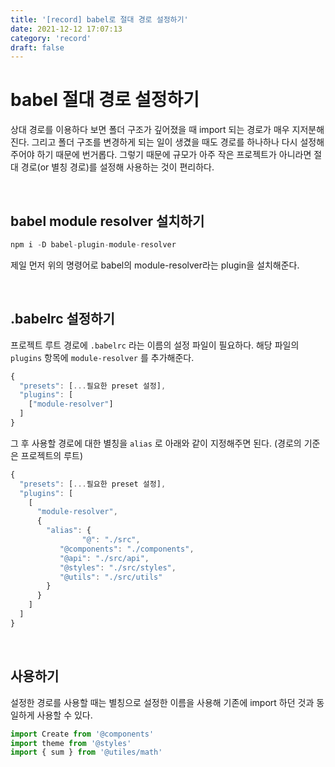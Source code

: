 ```yaml
---
title: '[record] babel로 절대 경로 설정하기'
date: 2021-12-12 17:07:13
category: 'record'
draft: false
---
```


# babel 절대 경로 설정하기

상대 경로를 이용하다 보면 폴더 구조가 깊어졌을 때 import 되는 경로가 매우 지저분해진다. 그리고 폴더 구조를 변경하게 되는 일이 생겼을 때도 경로를 하나하나 다시 설정해주어야 하기 때문에 번거롭다. 그렇기 때문에 규모가 아주 작은 프로젝트가 아니라면 절대 경로(or 별칭 경로)를 설정해 사용하는 것이 편리하다.

<br />

## babel module resolver 설치하기

```javascript
npm i -D babel-plugin-module-resolver
```

제일 먼저 위의 명령어로 babel의 module-resolver라는 plugin을 설치해준다.

<br />

## .babelrc 설정하기

프로젝트 루트 경로에 `.babelrc` 라는 이름의 설정 파일이 필요하다. 해당 파일의 `plugins` 항목에 `module-resolver` 를 추가해준다.

```javascript
{
  "presets": [...필요한 preset 설정],
  "plugins": [
    ["module-resolver"]
  ]
}
```

그 후 사용할 경로에 대한 별칭을 `alias` 로 아래와 같이 지정해주면 된다. (경로의 기준은 프로젝트의 루트)

```javascript
{
  "presets": [...필요한 preset 설정],
  "plugins": [
    [
      "module-resolver",
      {
        "alias": {
			    "@": "./src",
           "@components": "./components",
           "@api": "./src/api",
           "@styles": "./src/styles",
           "@utils": "./src/utils"
        }
      }
    ]
  ]
}
```

<br />

## 사용하기

설정한 경로를 사용할 때는 별칭으로 설정한 이름을 사용해 기존에 import 하던 것과 동일하게 사용할 수 있다.

```javascript
import Create from '@components'
import theme from '@styles'
import { sum } from '@utiles/math'
```

<br/>
<br/>
<br/>
<br/>
